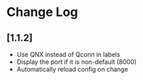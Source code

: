 # Change Log

## [1.1.2]

- Use QNX instead of Qconn in labels
- Display the port if it is non-default (8000)
- Automatically reload config on change
